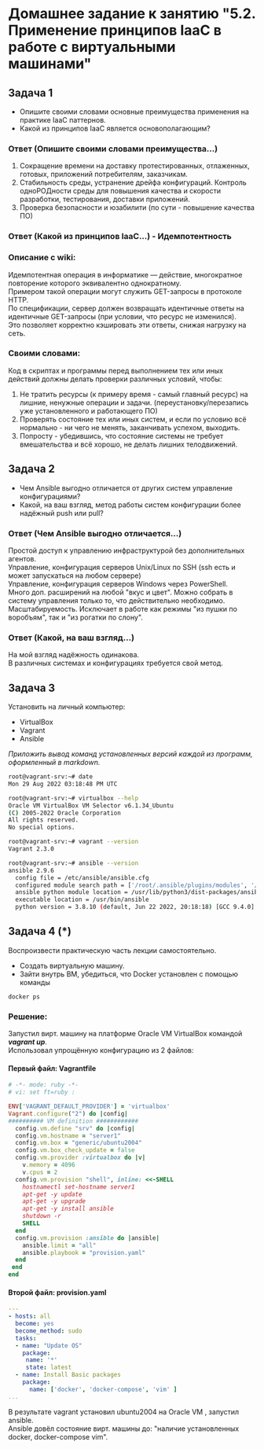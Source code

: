 # Домашнее задание к занятию "5.2. Применение принципов IaaC в работе с виртуальными машинами"

## Задача 1

- Опишите своими словами основные преимущества применения на практике IaaC паттернов.
- Какой из принципов IaaC является основополагающим?

### Ответ (Опишите своими словами преимущества...)
1. Сокращение времени на доставку протестированных, отлаженных, готовых, приложений потребителям, заказчикам.   
2. Стабильность среды, устранение дрейфа конфигураций. Контроль одноРОДности среды для повышения качества и скорости разработки, тестирования, доставки приложений.
3. Проверка безопасности и юзабилити (по сути - повышение качества ПО)

### Ответ (Какой из принципов IaaC...) - Идемпотентность    
### Описание с wiki:     
Идемпотентная операция в информатике — действие, многократное повторение которого эквивалентно однократному.    
Примером такой операции могут служить GET-запросы в протоколе HTTP.     
По спецификации, сервер должен возвращать идентичные ответы на идентичные GET-запросы (при условии, что ресурс не изменился).     
Это позволяет корректно кэшировать эти ответы, снижая нагрузку на сеть.   

### Своими словами:    
Код в скриптах и программы перед выполнением тех или иных действий должны делать проверки различных условий, чтобы:    
1. Не тратить ресурсы (к примеру время - самый главный ресурс) на лишние, ненужные операции и задачи. (переустановку/перезапись уже установленного и работающего ПО)    
2. Проверять состояние тех или иных систем, и если по условию всё нормально - ни чего не менять, заканчивать успехом, выходить.   
3. Попросту - убедившись, что состояние системы не требует вмешательства и всё хорошо, не делать лишних телодвижений.     

## Задача 2

- Чем Ansible выгодно отличается от других систем управление конфигурациями?    
- Какой, на ваш взгляд, метод работы систем конфигурации более надёжный push или pull?    

### Ответ (Чем Ansible выгодно отличается...)
Простой доступ к управлению инфраструктурой без дополнительных агентов.    
Управление, конфигурация серверов Unix/Linux по SSH (ssh есть и может запускаться на любом сервере)    
Управление, конфигурация серверов  Windows через PowerShell.    
Много доп. расширений на любой "вкус и цвет". Можно собрать в систему управления только то, что действительно необходимо.   
Масштабируемость. Исключает в работе как режимы "из пушки по воробъям", так и "из рогатки по слону".     

### Ответ (Какой, на ваш взгляд...)
На мой взгляд надёжность одинакова.   
В различных системах и конфигурациях требуется свой метод.  

## Задача 3

Установить на личный компьютер:

- VirtualBox
- Vagrant
- Ansible

*Приложить вывод команд установленных версий каждой из программ, оформленный в markdown.*
```bash
root@vagrant-srv:~# date
Mon 29 Aug 2022 03:18:48 PM UTC

root@vagrant-srv:~# virtualbox --help
Oracle VM VirtualBox VM Selector v6.1.34_Ubuntu
(C) 2005-2022 Oracle Corporation
All rights reserved.
No special options.

root@vagrant-srv:~# vagrant --version
Vagrant 2.3.0

root@vagrant-srv:~# ansible --version
ansible 2.9.6
  config file = /etc/ansible/ansible.cfg
  configured module search path = ['/root/.ansible/plugins/modules', '/usr/share/ansible/plugins/modules']
  ansible python module location = /usr/lib/python3/dist-packages/ansible
  executable location = /usr/bin/ansible
  python version = 3.8.10 (default, Jun 22 2022, 20:18:18) [GCC 9.4.0]

```
## Задача 4 (*)

Воспроизвести практическую часть лекции самостоятельно.

- Создать виртуальную машину.
- Зайти внутрь ВМ, убедиться, что Docker установлен с помощью команды
```
docker ps
```
### Решение:    
Запустил вирт. машину на платформе Oracle VM VirtualBox командой ***vagrant up***.     
Использовал упрощённую конфигурацию из 2 файлов:  

#### Первый файл: Vagrantfile
```ruby
# -*- mode: ruby -*-
# vi: set ft=ruby :

ENV['VAGRANT_DEFAULT_PROVIDER'] = 'virtualbox'
Vagrant.configure("2") do |config|
########## VM definition ############
  config.vm.define "srv" do |config|
  config.vm.hostname = "server1"
  config.vm.box = "generic/ubuntu2004"
  config.vm.box_check_update = false
  config.vm.provider :virtualbox do |v|
    v.memory = 4096
    v.cpus = 2
  config.vm.provision "shell", inline: <<-SHELL
    hostnamectl set-hostname server1
    apt-get -y update
    apt-get -y upgrade
    apt-get -y install ansible
    shutdown -r
    SHELL
  end
  config.vm.provision :ansible do |ansible|
    ansible.limit = "all"
    ansible.playbook = "provision.yaml"
  end
 end
end

```
#### Второй файл: provision.yaml
```yaml
---
- hosts: all
  become: yes
  become_method: sudo
  tasks:
  - name: "Update OS"
    package:
     name: '*'
     state: latest
  - name: Install Basic packages
    package:
      name: ['docker', 'docker-compose', 'vim' ]
...


```
В результате vagrant установил ubuntu2004 на Oracle VM , запустил ansible.       
Аnsible довёл состояние вирт. машины до: "наличие установленных docker, docker-compose vim".
   

